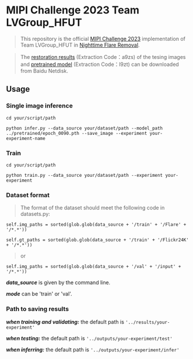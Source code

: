 # MIPI Challenge 2023 Team LVGroup_HFUT

> This repository is the official [MIPI Challenge 2023](http://mipi-challenge.org/#) implementation of Team LVGroup_HFUT in [Nighttime Flare Removal](https://codalab.lisn.upsaclay.fr/competitions/9402).

> The [restoration results](https://pan.baidu.com/s/1klcUzBUyWXxZ3eHXGestUg) (Extraction Code：a9zs) of the tesing images and [pretrained model](https://pan.baidu.com/s/12hQGGC6IwQ-GhKvw7tqNUQ) (Extraction Code：l9zt) can be downloaded from Baidu Netdisk.

## Usage

### Single image inference

`cd your/script/path`

`python infer.py --data_source your/dataset/path --model_path ../pretrained/epoch_0090.pth --save_image --experiment your-experiment-name`

### Train

`cd your/script/path`

`python train.py --data_source your/dataset/path --experiment your-experiment`

### Dataset format

> The format of the dataset should meet the following code in datasets.py:

`self.img_paths = sorted(glob.glob(data_source + '/train' + '/Flare' + '/*.*'))`

`self.gt_paths = sorted(glob.glob(data_source + '/train' + '/Flickr24K' + '/*.*'))`

> or

`self.img_paths = sorted(glob.glob(data_source + '/val' + '/input' + '/*.*'))`

***data_source*** is given by the command line.

***mode*** can be 'train' or 'val'.

### Path to saving results

***when training and validating:***  the default path is `'../results/your-experiment'`

***when testing:***  the default path is `'../outputs/your-experiment/test'`

***when inferring:***  the default path is `'../outputs/your-experiment/infer'`
